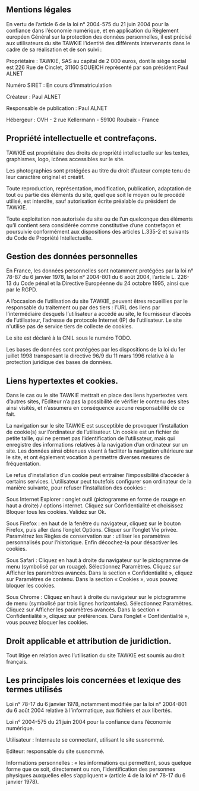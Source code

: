 ## Mentions légales

En vertu de l’article 6 de la loi n° 2004-575 du 21 juin 2004 pour la confiance
dans l’économie numérique, et en application du Règlement européen Général sur
la protection des données personnelles, il est précisé aux utilisateurs du site
TAWKIE l’identité des différents intervenants dans le cadre de sa réalisation
et de son suivi :

Propriétaire : TAWKIE, SAS au capital de 2 000 euros, dont le siège social est
226 Rue de Cinclet, 31160 SOUEICH représenté par son président Paul ALNET

Numéro SIRET : En cours d'immatriculation

Créateur : Paul ALNET

Responsable de publication : Paul ALNET

Hébergeur : OVH - 2 rue Kellermann - 59100 Roubaix - France

## Propriété intellectuelle et contrefaçons.

TAWKIE est propriétaire des droits de propriété intellectuelle sur les textes,
graphismes, logo, icônes accessibles sur le site.

Les photographies sont protégées au titre du droit d’auteur compte tenu de leur
caractère original et créatif.

Toute reproduction, représentation, modification, publication, adaptation de
tout ou partie des éléments du site, quel que soit le moyen ou le procédé
utilisé, est interdite, sauf autorisation écrite préalable du président de
TAWKIE.

Toute exploitation non autorisée du site ou de l’un quelconque des éléments
qu’il contient sera considérée comme constitutive d’une contrefaçon et
poursuivie conformément aux dispositions des articles L.335-2 et suivants du
Code de Propriété Intellectuelle.

## Gestion des données personnelles

En France, les données personnelles sont notamment protégées par la loi n°
78-87 du 6 janvier 1978, la loi n° 2004-801 du 6 août 2004, l’article L. 226-13
du Code pénal et la Directive Européenne du 24 octobre 1995, ainsi que par le
RGPD.

A l’occasion de l’utilisation du site TAWKIE, peuvent êtres recueillies par le
responsable du traitement ou par des tiers : l’URL des liens par
l’intermédiaire desquels l’utilisateur a accédé au site, le fournisseur d’accès
de l’utilisateur, l’adresse de protocole Internet (IP) de l’utilisateur.
Le site n'utilise pas de service tiers de collecte de cookies.

Le site est déclaré à la CNIL sous le numéro TODO.

Les bases de données sont protégées par les dispositions de la loi du 1er
juillet 1998 transposant la directive 96/9 du 11 mars 1996 relative à la
protection juridique des bases de données.

## Liens hypertextes et cookies.

Dans le cas ou le site TAWKIE mettrait en place des liens hypertextes vers
d’autres sites, l’Editeur n’a pas la possibilité de vérifier le contenu des
sites ainsi visités, et n’assumera en conséquence aucune responsabilité de ce
fait.

La navigation sur le site TAWKIE est susceptible de provoquer l’installation de
cookie(s) sur l’ordinateur de l’utilisateur. Un cookie est un fichier de petite
taille, qui ne permet pas l’identification de l’utilisateur, mais qui
enregistre des informations relatives à la navigation d’un ordinateur sur un
site. Les données ainsi obtenues visent à faciliter la navigation ultérieure
sur le site, et ont également vocation à permettre diverses mesures de
fréquentation.

Le refus d’installation d’un cookie peut entraîner l’impossibilité d’accéder à
certains services. L’utilisateur peut toutefois configurer son ordinateur de la
manière suivante, pour refuser l’installation des cookies :

Sous Internet Explorer : onglet outil (pictogramme en forme de rouage en haut a
droite) / options internet. Cliquez sur Confidentialité et choisissez Bloquer
tous les cookies. Validez sur Ok.

Sous Firefox : en haut de la fenêtre du navigateur, cliquez sur le bouton
Firefox, puis aller dans l’onglet Options. Cliquer sur l’onglet Vie privée.
Paramétrez les Règles de conservation sur : utiliser les paramètres
personnalisés pour l’historique. Enfin décochez-la pour désactiver les cookies.

Sous Safari : Cliquez en haut à droite du navigateur sur le pictogramme de menu
(symbolisé par un rouage). Sélectionnez Paramètres. Cliquez sur Afficher les
paramètres avancés. Dans la section « Confidentialité », cliquez sur Paramètres
de contenu. Dans la section « Cookies », vous pouvez bloquer les cookies.

Sous Chrome : Cliquez en haut à droite du navigateur sur le pictogramme de menu
(symbolisé par trois lignes horizontales). Sélectionnez Paramètres. Cliquez sur
Afficher les paramètres avancés. Dans la section « Confidentialité », cliquez
sur préférences. Dans l’onglet « Confidentialité », vous pouvez bloquer les
cookies.

## Droit applicable et attribution de juridiction.

Tout litige en relation avec l’utilisation du site TAWKIE est soumis au droit
français. 

## Les principales lois concernées et lexique des termes utilisés

Loi n° 78-17 du 6 janvier 1978, notamment modifiée par la loi n° 2004-801 du 6
août 2004 relative à l’informatique, aux fichiers et aux libertés.

Loi n° 2004-575 du 21 juin 2004 pour la confiance dans l’économie numérique.

Utilisateur : Internaute se connectant, utilisant le site susnommé.

Editeur: responsable du site susnommé.

Informations personnelles : « les informations qui permettent, sous quelque
forme que ce soit, directement ou non, l’identification des personnes physiques
auxquelles elles s’appliquent » (article 4 de la loi n° 78-17 du 6 janvier
1978).
